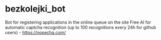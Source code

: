 # bezkolejki_bot
Bot for registering applications in the online queue on the site
Free AI for automatic captcha recognition (up to 100 recognitions every 24h for github users) - https://nopecha.com/

